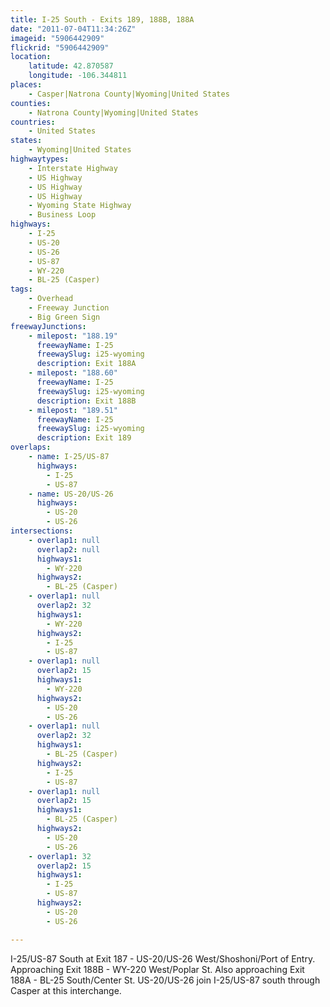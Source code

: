 ```yaml
---
title: I-25 South - Exits 189, 188B, 188A
date: "2011-07-04T11:34:26Z"
imageid: "5906442909"
flickrid: "5906442909"
location:
    latitude: 42.870587
    longitude: -106.344811
places:
    - Casper|Natrona County|Wyoming|United States
counties:
    - Natrona County|Wyoming|United States
countries:
    - United States
states:
    - Wyoming|United States
highwaytypes:
    - Interstate Highway
    - US Highway
    - US Highway
    - US Highway
    - Wyoming State Highway
    - Business Loop
highways:
    - I-25
    - US-20
    - US-26
    - US-87
    - WY-220
    - BL-25 (Casper)
tags:
    - Overhead
    - Freeway Junction
    - Big Green Sign
freewayJunctions:
    - milepost: "188.19"
      freewayName: I-25
      freewaySlug: i25-wyoming
      description: Exit 188A
    - milepost: "188.60"
      freewayName: I-25
      freewaySlug: i25-wyoming
      description: Exit 188B
    - milepost: "189.51"
      freewayName: I-25
      freewaySlug: i25-wyoming
      description: Exit 189
overlaps:
    - name: I-25/US-87
      highways:
        - I-25
        - US-87
    - name: US-20/US-26
      highways:
        - US-20
        - US-26
intersections:
    - overlap1: null
      overlap2: null
      highways1:
        - WY-220
      highways2:
        - BL-25 (Casper)
    - overlap1: null
      overlap2: 32
      highways1:
        - WY-220
      highways2:
        - I-25
        - US-87
    - overlap1: null
      overlap2: 15
      highways1:
        - WY-220
      highways2:
        - US-20
        - US-26
    - overlap1: null
      overlap2: 32
      highways1:
        - BL-25 (Casper)
      highways2:
        - I-25
        - US-87
    - overlap1: null
      overlap2: 15
      highways1:
        - BL-25 (Casper)
      highways2:
        - US-20
        - US-26
    - overlap1: 32
      overlap2: 15
      highways1:
        - I-25
        - US-87
      highways2:
        - US-20
        - US-26

---
```

I-25/US-87 South at Exit 187 - US-20/US-26 West/Shoshoni/Port of Entry.  Approaching Exit 188B - WY-220 West/Poplar St.  Also approaching Exit 188A - BL-25 South/Center St.  US-20/US-26 join I-25/US-87 south through Casper at this interchange.